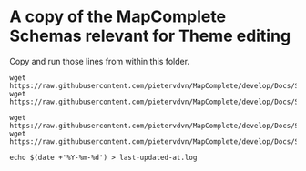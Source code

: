 # A copy of the MapComplete Schemas relevant for Theme editing

Copy and run those lines from within this folder.

```
wget https://raw.githubusercontent.com/pietervdvn/MapComplete/develop/Docs/Schemas/LayerConfigJson.schema.json
wget https://raw.githubusercontent.com/pietervdvn/MapComplete/develop/Docs/Schemas/LayoutConfigJsonJSC.ts

wget https://raw.githubusercontent.com/pietervdvn/MapComplete/develop/Docs/Schemas/LayerConfigJson.schema.json
wget https://raw.githubusercontent.com/pietervdvn/MapComplete/develop/Docs/Schemas/LayerConfigJsonJSC.ts

echo $(date +'%Y-%m-%d') > last-updated-at.log
```
